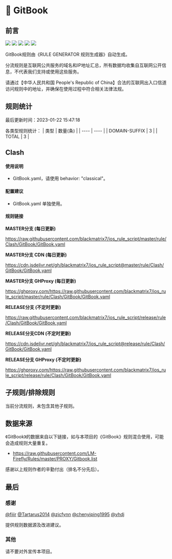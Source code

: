 # 🧸 GitBook

## 前言

![](https://shields.io/badge/-移除重复规则-ff69b4) ![](https://shields.io/badge/-DOMAIN与DOMAIN--SUFFIX合并-green) ![](https://shields.io/badge/-DOMAIN--SUFFIX间合并-critical) ![](https://shields.io/badge/-DOMAIN--SUFFIX与DOMAIN--KEYWORD合并-blue) ![](https://shields.io/badge/-IP--CIDR(6)合并-blueviolet) 

GitBook规则由《RULE GENERATOR 规则生成器》自动生成。

分流规则是互联网公共服务的域名和IP地址汇总，所有数据均收集自互联网公开信息，不代表我们支持或使用这些服务。

请通过【中华人民共和国 People's Republic of China】合法的互联网出入口信道访问规则中的地址，并确保在使用过程中符合相关法律法规。

## 规则统计

最后更新时间：2023-01-22 15:47:18

各类型规则统计：
| 类型 | 数量(条)  | 
| ---- | ----  |
| DOMAIN-SUFFIX | 3  | 
| TOTAL | 3  | 


## Clash 

#### 使用说明
- GitBook.yaml，请使用 behavior: "classical"。

#### 配置建议
- GitBook.yaml 单独使用。

#### 规则链接
**MASTER分支 (每日更新)**

https://raw.githubusercontent.com/blackmatrix7/ios_rule_script/master/rule/Clash/GitBook/GitBook.yaml

**MASTER分支 CDN (每日更新)**

https://cdn.jsdelivr.net/gh/blackmatrix7/ios_rule_script@master/rule/Clash/GitBook/GitBook.yaml

**MASTER分支 GHProxy (每日更新)**

https://ghproxy.com/https://raw.githubusercontent.com/blackmatrix7/ios_rule_script/master/rule/Clash/GitBook/GitBook.yaml

**RELEASE分支 (不定时更新)**

https://raw.githubusercontent.com/blackmatrix7/ios_rule_script/release/rule/Clash/GitBook/GitBook.yaml

**RELEASE分支CDN (不定时更新)**

https://cdn.jsdelivr.net/gh/blackmatrix7/ios_rule_script@release/rule/Clash/GitBook/GitBook.yaml

**RELEASE分支 GHProxy (不定时更新)**

https://ghproxy.com/https://raw.githubusercontent.com/blackmatrix7/ios_rule_script/release/rule/Clash/GitBook/GitBook.yaml

## 子规则/排除规则


当前分流规则，未包含其他子规则。

## 数据来源

《GitBook》的数据来自以下链接，如与本项目的《GitBook》规则混合使用，可能会造成规则大量重复。

- https://raw.githubusercontent.com/LM-Firefly/Rules/master/PROXY/Gitbook.list


感谢以上规则作者的辛勤付出（排名不分先后）。

## 最后

### 感谢

[@fiiir](https://github.com/fiiir) [@Tartarus2014](https://github.com/Tartarus2014) [@zjcfynn](https://github.com/zjcfynn) [@chenyiping1995](https://github.com/chenyiping1995) [@vhdj](https://github.com/vhdj)

提供规则数据源及改进建议。

### 其他

请不要对外宣传本项目。